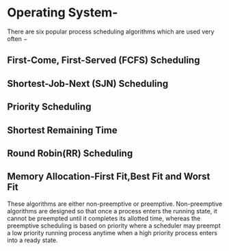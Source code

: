 # Operating System-

There are six popular process scheduling algorithms which are used very often −

## First-Come, First-Served (FCFS) Scheduling
## Shortest-Job-Next (SJN) Scheduling
## Priority Scheduling
## Shortest Remaining Time
## Round Robin(RR) Scheduling
## Memory Allocation-First Fit,Best Fit and Worst Fit

These algorithms are either non-preemptive or preemptive. Non-preemptive algorithms are designed so that once a process enters the running state, it cannot be preempted until it completes its allotted time, whereas the preemptive scheduling is based on priority where a scheduler may preempt a low priority running process anytime when a high priority process enters into a ready state.
